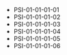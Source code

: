 <!--
    ATTENTION: This file was generated via gradle!
               Do NOT manually edit this file! Any such changes will be overwritten!
-->
* PSI-01-01-01-01
* PSI-01-01-01-02
* PSI-01-01-01-03
* PSI-01-01-01-04
* PSI-01-01-01-05
* PSI-01-01-01-06
